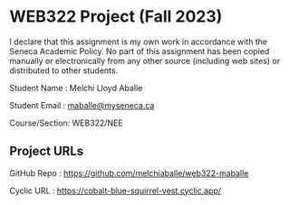 # WEB322 Project (Fall 2023)

I declare that this assignment is my own work in accordance with the Seneca Academic Policy.
No part of this assignment has been copied manually or electronically from any other source
(including web sites) or distributed to other students.

Student Name : Melchi Lloyd Aballe

Student Email : maballe@myseneca.ca

Course/Section: WEB322/NEE

## Project URLs
GitHub Repo : https://github.com/melchiaballe/web322-maballe

Cyclic URL : https://cobalt-blue-squirrel-vest.cyclic.app/
